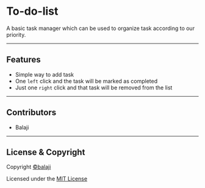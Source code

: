 # To-do-list
A basic task manager which can be used to organize task according to our priority.

---

## Features
- Simple way to add task
- One ```left``` click and the task will be marked as completed
- Just one ```right``` click and that task will be removed from the list

---

## Contributors

- Balaji

---

## License & Copyright

Copyright [©balaji](https://github.com/balajirai)

Licensed under the [MIT License](LICENSE)
